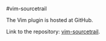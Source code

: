 #vim-sourcetrail

The Vim plugin is hosted at GitHub.

Link to the repository: [vim-sourcetrail](https://github.com/ActiveSourcetrail/vim-sourcetrail).
